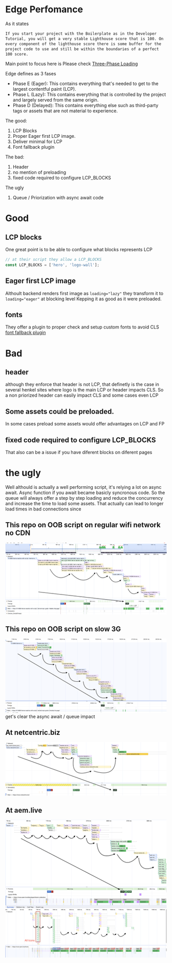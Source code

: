 # Edge Perfomance

As it states

```
If you start your project with the Boilerplate as in the Developer Tutorial, you will get a very stable Lighthouse score that is 100. On every component of the lighthouse score there is some buffer for the project code to use and still be within the boundaries of a perfect 100 score.
```

Main point to focus here is
Please check
[Three-Phase Loading](https://www.aem.live/developer/keeping-it-100#three-phase-loading-e-l-d)

Edge defines as 3 fases

- Phase E (Eager): This contains everything that's needed to get to the largest contentful paint (LCP).
- Phase L (Lazy): This contains everything that is controlled by the project and largely served from the same origin.
- Phase D (Delayed): This contains everything else such as third-party tags or assets that are not material to experience.

The good:

1. LCP Blocks
2. Proper Eager first LCP image.
3. Deliver minimal for LCP
4. Font fallback plugin

The bad:

1. Header
2. no mention of preloading
3. fixed code required to configure LCP_BLOCKS

The ugly

1. Queue / Priorization with async await code

# Good

## LCP blocks

One great point is to be able to configure what blocks represents LCP

```javascript
// at their script they allow a LCP_BLOCKS
const LCP_BLOCKS = ['hero', 'logo-wall'];
```

## Eager first LCP image

Althoult backend renders first image as `loading="lazy"` they transform it to `loading="eager"` at blocking level
Kepping it as good as it were preloaded.

## fonts

They offer a plugin to proper check and setup custom fonts to avoid CLS [font fallback plugin](https://www.aem.live/developer/font-fallback)

# Bad

## header

although they enforce that header is not LCP, that definetly is the case in several henkel sites where logo is the main LCP or header impacts CLS. So a non priorized header can easily impact CLS and some cases even LCP

## Some assets could be preloaded.

In some cases preload some assets would offer advantages on LCP and FP

## fixed code required to configure LCP_BLOCKS

That also can be a issue if you have diferent blocks on diferent pages

# the ugly

Well althould is actually a well performing script, it's relying a lot on async await.
Async function if you await became basicly syncronous code.
So the queue will always offer a step by step loading and reduce the concurrency and increase the time to load some assets.
That actually can lead to longer load times in bad connections since

## This repo on OOB script on regular wifi network no CDN

![OOB script on regular wifi network no CDN](../assets/franklin-regular-network.png)

## This repo on OOB script on slow 3G

![OOB script on regular wifi network no CDN](../assets/franklin-slow3g-network.png)
get's clear the async await / queue impact

## At netcentric.biz

![Netcentric.biz](../assets/netcentricbiz.png)

## At aem.live

![Netcentric.biz](../assets/aemlive1.png)
![Netcentric.biz](../assets/aemlive2.png)
